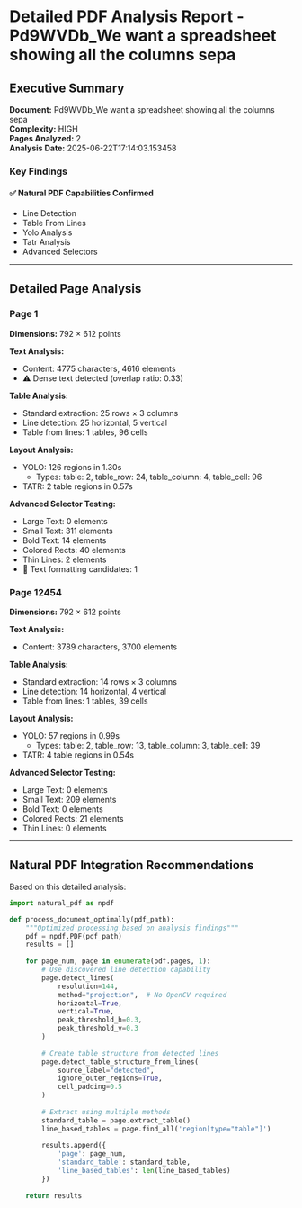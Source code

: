 # Detailed PDF Analysis Report - Pd9WVDb_We want a spreadsheet showing all the columns sepa

## Executive Summary

**Document:** Pd9WVDb_We want a spreadsheet showing all the columns sepa  
**Complexity:** HIGH  
**Pages Analyzed:** 2  
**Analysis Date:** 2025-06-22T17:14:03.153458

### Key Findings

#### ✅ Natural PDF Capabilities Confirmed

- Line Detection
- Table From Lines
- Yolo Analysis
- Tatr Analysis
- Advanced Selectors

---

## Detailed Page Analysis

### Page 1

**Dimensions:** 792 × 612 points

**Text Analysis:**
- Content: 4775 characters, 4616 elements
- ⚠️ Dense text detected (overlap ratio: 0.33)

**Table Analysis:**
- Standard extraction: 25 rows × 3 columns
- Line detection: 25 horizontal, 5 vertical
- Table from lines: 1 tables, 96 cells

**Layout Analysis:**
- YOLO: 126 regions in 1.30s
  - Types: table: 2, table_row: 24, table_column: 4, table_cell: 96
- TATR: 2 table regions in 0.57s

**Advanced Selector Testing:**
- Large Text: 0 elements
- Small Text: 311 elements
- Bold Text: 14 elements
- Colored Rects: 40 elements
- Thin Lines: 2 elements
- 🎯 Text formatting candidates: 1


### Page 12454

**Dimensions:** 792 × 612 points

**Text Analysis:**
- Content: 3789 characters, 3700 elements

**Table Analysis:**
- Standard extraction: 14 rows × 3 columns
- Line detection: 14 horizontal, 4 vertical
- Table from lines: 1 tables, 39 cells

**Layout Analysis:**
- YOLO: 57 regions in 0.99s
  - Types: table: 2, table_row: 13, table_column: 3, table_cell: 39
- TATR: 4 table regions in 0.54s

**Advanced Selector Testing:**
- Large Text: 0 elements
- Small Text: 209 elements
- Bold Text: 0 elements
- Colored Rects: 21 elements
- Thin Lines: 0 elements


---

## Natural PDF Integration Recommendations

Based on this detailed analysis:

```python
import natural_pdf as npdf

def process_document_optimally(pdf_path):
    """Optimized processing based on analysis findings"""
    pdf = npdf.PDF(pdf_path)
    results = []
    
    for page_num, page in enumerate(pdf.pages, 1):
        # Use discovered line detection capability
        page.detect_lines(
            resolution=144,
            method="projection",  # No OpenCV required
            horizontal=True,
            vertical=True,
            peak_threshold_h=0.3,
            peak_threshold_v=0.3
        )
        
        # Create table structure from detected lines
        page.detect_table_structure_from_lines(
            source_label="detected",
            ignore_outer_regions=True,
            cell_padding=0.5
        )
        
        # Extract using multiple methods
        standard_table = page.extract_table()
        line_based_tables = page.find_all('region[type="table"]')
        
        results.append({
            'page': page_num,
            'standard_table': standard_table,
            'line_based_tables': len(line_based_tables)
        })
    
    return results
```

